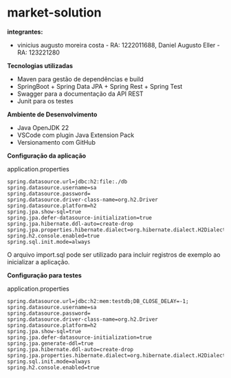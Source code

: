 # market-solution

**integrantes:**

- vinicius augusto moreira costa - RA: 1222011688,  Daniel Augusto Eller - RA: 123221280

**Tecnologias utilizadas**

- Maven para gestão de dependências e build
- SpringBoot + Spring Data JPA + Spring Rest + Spring Test
- Swagger para a documentação da API REST
- Junit para os testes

**Ambiente de Desenvolvimento**

- Java OpenJDK 22
- VSCode com plugin Java Extension Pack
- Versionamento com GitHub

**Configuração da aplicação**

application.properties

```
spring.datasource.url=jdbc:h2:file:./db
spring.datasource.username=sa
spring.datasource.password=
spring.datasource.driver-class-name=org.h2.Driver
spring.datasource.platform=h2
spring.jpa.show-sql=true
spring.jpa.defer-datasource-initialization=true
spring.jpa.hibernate.ddl-auto=create-drop
spring.jpa.properties.hibernate.dialect=org.hibernate.dialect.H2Dialect
spring.h2.console.enabled=true
spring.sql.init.mode=always
```

O arquivo import.sql pode ser utilizado para incluir registros de exemplo ao inicializar a aplicação.

**Configuração para testes**

application.properties

```
spring.datasource.url=jdbc:h2:mem:testdb;DB_CLOSE_DELAY=-1;
spring.datasource.username=sa
spring.datasource.password=
spring.datasource.driver-class-name=org.h2.Driver
spring.datasource.platform=h2
spring.jpa.show-sql=true
spring.jpa.defer-datasource-initialization=true
spring.jpa.generate-ddl=true
spring.jpa.hibernate.ddl-auto=create-drop
spring.jpa.properties.hibernate.dialect=org.hibernate.dialect.H2Dialect
spring.sql.init.mode=always
spring.h2.console.enabled=true
```

